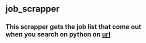 # job_scrapper

## This scrapper gets the job list that come out when you search on python on [url](www.indeed.com)
